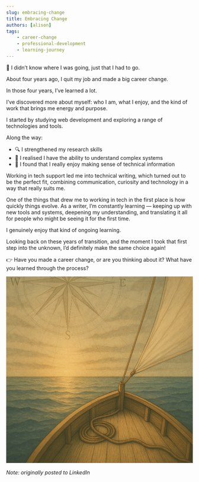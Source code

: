 ```yaml
---
slug: embracing-change
title: Embracing Change
authors: [alison]
tags: 
    - career-change
    - professional-development
    - learning-journey
---
```


🧭 I didn’t know where I was going, just that I had to go.

About four years ago, I quit my job and made a big career change.

In those four years, I’ve learned a lot.

<!-- truncate -->

I’ve discovered more about myself: who I am, what I enjoy, and the kind of work that brings me energy and purpose.

I started by studying web development and exploring a range of technologies and tools.

Along the way:
- 🔍 I strengthened my research skills
- 🧠 I realised I have the ability to understand complex systems
- 🧩 I found that I really enjoy making sense of technical information

Working in tech support led me into technical writing, which turned out to be the perfect fit, combining communication, curiosity and technology in a way that really suits me.

One of the things that drew me to working in tech in the first place is how quickly things evolve.
As a writer, I’m constantly learning — keeping up with new tools and systems, deepening my understanding, and translating it all for people who might be seeing it for the first time.

I genuinely enjoy that kind of ongoing learning.

Looking back on these years of transition, and the moment I took that first step into the unknown, I’d definitely make the same choice again!

👉 Have you made a career change, or are you thinking about it?
What have you learned through the process?

![Docusaurus Plushie](./sailing-to-horizon.jpeg)

_Note: originally posted to LinkedIn_